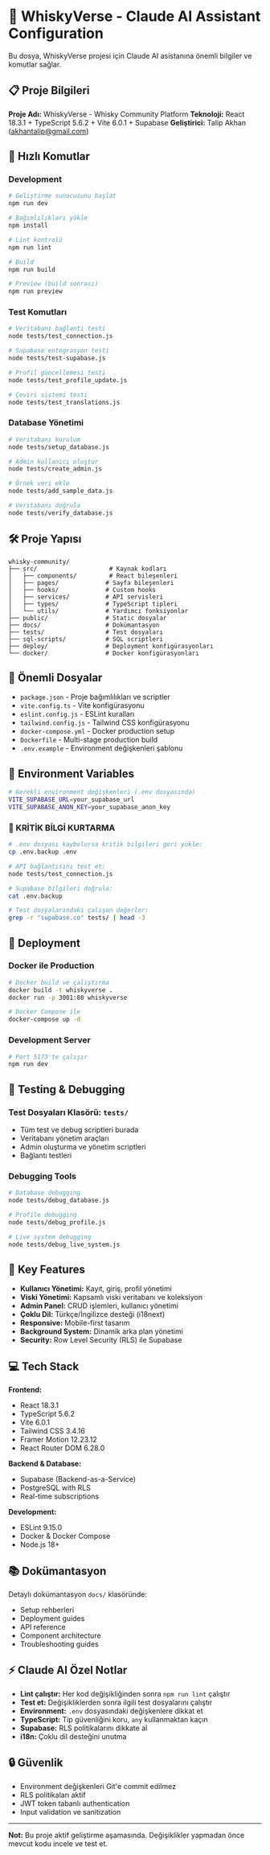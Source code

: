 # 🥃 WhiskyVerse - Claude AI Assistant Configuration

Bu dosya, WhiskyVerse projesi için Claude AI asistanına önemli bilgiler ve komutlar sağlar.

## 📋 Proje Bilgileri

**Proje Adı:** WhiskyVerse - Whisky Community Platform
**Teknoloji:** React 18.3.1 + TypeScript 5.6.2 + Vite 6.0.1 + Supabase
**Geliştirici:** Talip Akhan (akhantalip@gmail.com)

## 🚀 Hızlı Komutlar

### Development
```bash
# Geliştirme sunucusunu başlat
npm run dev

# Bağımlılıkları yükle
npm install

# Lint kontrolü
npm run lint

# Build
npm run build

# Preview (build sonrası)
npm run preview
```

### Test Komutları
```bash
# Veritabanı bağlantı testi
node tests/test_connection.js

# Supabase entegrasyon testi
node tests/test-supabase.js

# Profil güncellemesi testi
node tests/test_profile_update.js

# Çeviri sistemi testi
node tests/test_translations.js
```

### Database Yönetimi
```bash
# Veritabanı kurulum
node tests/setup_database.js

# Admin kullanıcı oluştur
node tests/create_admin.js

# Örnek veri ekle
node tests/add_sample_data.js

# Veritabanı doğrula
node tests/verify_database.js
```

## 🛠️ Proje Yapısı

```
whisky-community/
├── src/                    # Kaynak kodları
│   ├── components/         # React bileşenleri
│   ├── pages/             # Sayfa bileşenleri
│   ├── hooks/             # Custom hooks
│   ├── services/          # API servisleri
│   ├── types/             # TypeScript tipleri
│   └── utils/             # Yardımcı fonksiyonlar
├── public/                # Static dosyalar
├── docs/                  # Dokümantasyon
├── tests/                 # Test dosyaları
├── sql-scripts/           # SQL scriptleri
├── deploy/                # Deployment konfigürasyonları
└── docker/                # Docker konfigürasyonları
```

## 📁 Önemli Dosyalar

- `package.json` - Proje bağımlılıkları ve scriptler
- `vite.config.ts` - Vite konfigürasyonu
- `eslint.config.js` - ESLint kuralları
- `tailwind.config.js` - Tailwind CSS konfigürasyonu
- `docker-compose.yml` - Docker production setup
- `Dockerfile` - Multi-stage production build
- `.env.example` - Environment değişkenleri şablonu

## 🔧 Environment Variables

```bash
# Gerekli environment değişkenleri (.env dosyasında)
VITE_SUPABASE_URL=your_supabase_url
VITE_SUPABASE_ANON_KEY=your_supabase_anon_key
```

### 🚨 KRİTİK BİLGİ KURTARMA
```bash
# .env dosyası kaybolursa kritik bilgileri geri yükle:
cp .env.backup .env

# API bağlantısını test et:
node tests/test_connection.js

# Supabase bilgileri doğrula:
cat .env.backup

# Test dosyalarındaki çalışan değerler:
grep -r "supabase.co" tests/ | head -3
```

## 🚀 Deployment

### Docker ile Production
```bash
# Docker build ve çalıştırma
docker build -t whiskyverse .
docker run -p 3001:80 whiskyverse

# Docker Compose ile
docker-compose up -d
```

### Development Server
```bash
# Port 5173'te çalışır
npm run dev
```

## 🧪 Testing & Debugging

### Test Dosyaları Klasörü: `tests/`
- Tüm test ve debug scriptleri burada
- Veritabanı yönetim araçları
- Admin oluşturma ve yönetim scriptleri
- Bağlantı testleri

### Debugging Tools
```bash
# Database debugging
node tests/debug_database.js

# Profile debugging
node tests/debug_profile.js

# Live system debugging
node tests/debug_live_system.js
```

## 🎯 Key Features

- **Kullanıcı Yönetimi:** Kayıt, giriş, profil yönetimi
- **Viski Yönetimi:** Kapsamlı viski veritabanı ve koleksiyon
- **Admin Panel:** CRUD işlemleri, kullanıcı yönetimi
- **Çoklu Dil:** Türkçe/İngilizce desteği (i18next)
- **Responsive:** Mobile-first tasarım
- **Background System:** Dinamik arka plan yönetimi
- **Security:** Row Level Security (RLS) ile Supabase

## 💻 Tech Stack

**Frontend:**
- React 18.3.1
- TypeScript 5.6.2
- Vite 6.0.1
- Tailwind CSS 3.4.16
- Framer Motion 12.23.12
- React Router DOM 6.28.0

**Backend & Database:**
- Supabase (Backend-as-a-Service)
- PostgreSQL with RLS
- Real-time subscriptions

**Development:**
- ESLint 9.15.0
- Docker & Docker Compose
- Node.js 18+

## 📚 Dokümantasyon

Detaylı dokümantasyon `docs/` klasöründe:
- Setup rehberleri
- Deployment guides
- API reference
- Component architecture
- Troubleshooting guides

## ⚡ Claude AI Özel Notlar

- **Lint çalıştır:** Her kod değişikliğinden sonra `npm run lint` çalıştır
- **Test et:** Değişikliklerden sonra ilgili test dosyalarını çalıştır
- **Environment:** `.env` dosyasındaki değişkenlere dikkat et
- **TypeScript:** Tip güvenliğini koru, `any` kullanmaktan kaçın
- **Supabase:** RLS politikalarını dikkate al
- **i18n:** Çoklu dil desteğini unutma

## 🔒 Güvenlik

- Environment değişkenleri Git'e commit edilmez
- RLS politikaları aktif
- JWT token tabanlı authentication
- Input validation ve sanitization

---

**Not:** Bu proje aktif geliştirme aşamasında. Değişiklikler yapmadan önce mevcut kodu incele ve test et.